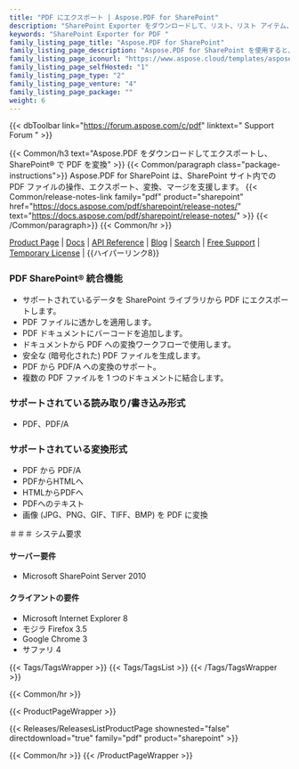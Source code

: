 ```yaml
---
title: "PDF にエクスポート | Aspose.PDF for SharePoint"
description: "SharePoint Exporter をダウンロードして、リスト、リスト アイテム、SharePoint Wiki ページを簡単に PDF に変換します。"
keywords: "SharePoint Exporter for PDF "
family_listing_page_title: "Aspose.PDF for SharePoint"
family_listing_page_description: "Aspose.PDF for SharePoint を使用すると、リスト、個々のリスト アイテム、および Wiki ページを PDF ファイル形式にエクスポートできます。 Aspose.PDF for SharePoint は、Microsoft SharePoint Foundation および Microsoft SharePoint Server で使用するように設計されています。"
family_listing_page_iconurl: "https://www.aspose.cloud/templates/aspose/App_Themes/V3/images/pdf/272x272/aspose_pdf-for-sharepoint-min.png"
family_listing_page_selfHosted: "1"
family_listing_page_type: "2"
family_listing_page_venture: "4"
family_listing_page_package: ""
weight: 6
---
```


{{< dbToolbar link="https://forum.aspose.com/c/pdf" linktext=" Support Forum " >}}

{{< Common/h3 text="Aspose.PDF をダウンロードしてエクスポートし、SharePoint® で PDF を変換"  >}}
{{< Common/paragraph class="package-instructions">}}
Aspose.PDF for SharePoint は、SharePoint サイト内での PDF ファイルの操作、エクスポート、変換、マージを支援します。
{{< Common/release-notes-link family="pdf" product="sharepoint" href="https://docs.aspose.com/pdf/sharepoint/release-notes/" text="https://docs.aspose.com/pdf/sharepoint/release-notes/"  >}}
{{< /Common/paragraph>}}
{{< Common/hr >}}

[Product Page](https://products.aspose.com/pdf/sharepoint/) | [Docs](https://docs.aspose.com/pdf/sharepoint/) | [API Reference](https://reference.aspose.com/pdf/) | [Blog](https://blog.aspose.com/category/pdf/) | [Search](https://search.aspose.com/) | [Free Support](https://forum.aspose.com/c/pdf/14) | [Temporary License](https://purchase.aspose.com/temporary-license) | {{ハイパーリンク8}}

### PDF SharePoint® 統合機能

- サポートされているデータを SharePoint ライブラリから PDF にエクスポートします。
- PDF ファイルに透かしを適用します。
- PDF ドキュメントにバーコードを追加します。
- ドキュメントから PDF への変換ワークフローで使用します。
- 安全な (暗号化された) PDF ファイルを生成します。
- PDF から PDF/A への変換のサポート。
- 複数の PDF ファイルを 1 つのドキュメントに結合します。

### サポートされている読み取り/書き込み形式

- PDF、PDF/A

### サポートされている変換形式

- PDF から PDF/A
- PDFからHTMLへ
- HTMLからPDFへ
- PDFへのテキスト
- 画像 (JPG、PNG、GIF、TIFF、BMP) を PDF に変換

＃＃＃ システム要求

#### サーバー要件

- Microsoft SharePoint Server 2010

#### クライアントの要件

- Microsoft Internet Explorer 8
- モジラ Firefox 3.5
- Google Chrome 3
- サファリ 4

{{< Tags/TagsWrapper >}}
{{< Tags/TagsList >}}
{{< /Tags/TagsWrapper >}}

{{< Common/hr >}}

{{< ProductPageWrapper >}}

<!-- ReleasesListProductPage-->

{{< Releases/ReleasesListProductPage shownested="false"  directdownload="true" family="pdf" product="sharepoint" >}}

<!-- /ReleasesListProductPage-->

{{< Common/hr >}}
{{< /ProductPageWrapper >}}

